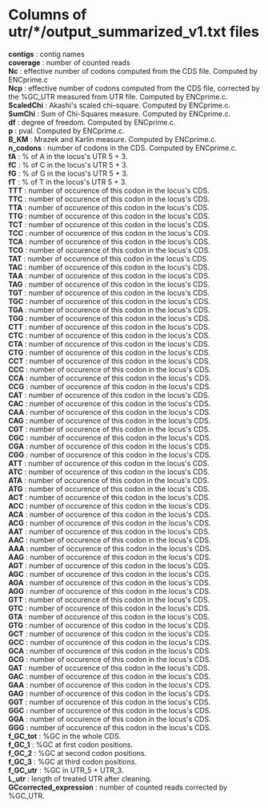 # Columns of utr/*/output_summarized_v1.txt files
**contigs** : contig names  
**coverage** : number of counted reads  
**Nc** : effective number of codons computed from the CDS file. Computed by ENCprime.c  
**Ncp** : effective number of codons computed from the CDS file, corrected by the %GC_UTR measured from UTR file. Computed by ENCprime.c.  
**ScaledChi** : Akashi's scaled chi-square. Computed by ENCprime.c.  
**SumChi** : Sum of Chi-Squares measure. Computed by ENCprime.c.  
**df** : degree of freedom. Computed by ENCprime.c.  
**p** : pval. Computed by ENCprime.c.  
**B_KM** : Mrazek and Karlin measure. Computed by ENCprime.c.  
**n_codons** : number of codons in the CDS. Computed by ENCprime.c.  
**fA** : % of A in the locus's UTR 5 + 3.  
**fC** : % of C in the locus's UTR 5 + 3.  
**fG** : % of G in the locus's UTR 5 + 3.  
**fT** : % of T in the locus's UTR 5 + 3.  
**TTT** : number of occurence of this codon in the locus's CDS.  
**TTC** : number of occurence of this codon in the locus's CDS.  
**TTA** : number of occurence of this codon in the locus's CDS.  
**TTG** : number of occurence of this codon in the locus's CDS.  
**TCT** : number of occurence of this codon in the locus's CDS.  
**TCC** : number of occurence of this codon in the locus's CDS.  
**TCA** : number of occurence of this codon in the locus's CDS.  
**TCG** : number of occurence of this codon in the locus's CDS.  
**TAT** : number of occurence of this codon in the locus's CDS.  
**TAC** : number of occurence of this codon in the locus's CDS.  
**TAA** : number of occurence of this codon in the locus's CDS.  
**TAG** : number of occurence of this codon in the locus's CDS.  
**TGT** : number of occurence of this codon in the locus's CDS.  
**TGC** : number of occurence of this codon in the locus's CDS.  
**TGA** : number of occurence of this codon in the locus's CDS.  
**TGG** : number of occurence of this codon in the locus's CDS.  
**CTT** : number of occurence of this codon in the locus's CDS.  
**CTC** : number of occurence of this codon in the locus's CDS.  
**CTA** : number of occurence of this codon in the locus's CDS.  
**CTG** : number of occurence of this codon in the locus's CDS.  
**CCT** : number of occurence of this codon in the locus's CDS.  
**CCC** : number of occurence of this codon in the locus's CDS.  
**CCA** : number of occurence of this codon in the locus's CDS.  
**CCG** : number of occurence of this codon in the locus's CDS.  
**CAT** : number of occurence of this codon in the locus's CDS.  
**CAC** : number of occurence of this codon in the locus's CDS.  
**CAA** : number of occurence of this codon in the locus's CDS.  
**CAG** : number of occurence of this codon in the locus's CDS.  
**CGT** : number of occurence of this codon in the locus's CDS.  
**CGC** : number of occurence of this codon in the locus's CDS.  
**CGA** : number of occurence of this codon in the locus's CDS.  
**CGG** : number of occurence of this codon in the locus's CDS.  
**ATT** : number of occurence of this codon in the locus's CDS.  
**ATC** : number of occurence of this codon in the locus's CDS.  
**ATA** : number of occurence of this codon in the locus's CDS.  
**ATG** : number of occurence of this codon in the locus's CDS.  
**ACT** : number of occurence of this codon in the locus's CDS.  
**ACC** : number of occurence of this codon in the locus's CDS.  
**ACA** : number of occurence of this codon in the locus's CDS.  
**ACG** : number of occurence of this codon in the locus's CDS.  
**AAT** : number of occurence of this codon in the locus's CDS.  
**AAC** : number of occurence of this codon in the locus's CDS.  
**AAA** : number of occurence of this codon in the locus's CDS.  
**AAG** : number of occurence of this codon in the locus's CDS.  
**AGT** : number of occurence of this codon in the locus's CDS.  
**AGC** : number of occurence of this codon in the locus's CDS.  
**AGA** : number of occurence of this codon in the locus's CDS.  
**AGG** : number of occurence of this codon in the locus's CDS.  
**GTT** : number of occurence of this codon in the locus's CDS.  
**GTC** : number of occurence of this codon in the locus's CDS.  
**GTA** : number of occurence of this codon in the locus's CDS.  
**GTG** : number of occurence of this codon in the locus's CDS.  
**GCT** : number of occurence of this codon in the locus's CDS.  
**GCC** : number of occurence of this codon in the locus's CDS.  
**GCA** : number of occurence of this codon in the locus's CDS.  
**GCG** : number of occurence of this codon in the locus's CDS.  
**GAT** : number of occurence of this codon in the locus's CDS.  
**GAC** : number of occurence of this codon in the locus's CDS.  
**GAA** : number of occurence of this codon in the locus's CDS.  
**GAG** : number of occurence of this codon in the locus's CDS.  
**GGT** : number of occurence of this codon in the locus's CDS.  
**GGC** : number of occurence of this codon in the locus's CDS.  
**GGA** : number of occurence of this codon in the locus's CDS.  
**GGG** : number of occurence of this codon in the locus's CDS.  
**f_GC_tot** : %GC in the whole CDS.  
**f_GC_1** : %GC at first codon positions.  
**f_GC_2** : %GC at second codon positions.  
**f_GC_3** : %GC at third codon positions.  
**f_GC_utr** : %GC in UTR_5 + UTR_3.  
**L_utr** : length of treated UTR after cleaning.  
**GCcorrected_expression** : number of counted reads corrected by %GC_UTR.    
